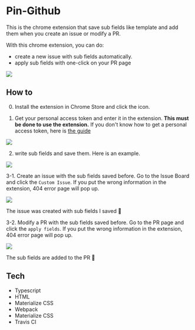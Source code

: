# Pin-Github

This is the chrome extension that save sub fields like template and add them when you create an issue or modify a PR.

With this chrome extension, you can do:
- create a new issue with sub fields automatically.
- apply sub fields with one-click on your PR page

<img src="https://user-images.githubusercontent.com/22616716/72204371-69188f00-34ba-11ea-9f15-4df05f6c22c2.png">

## How to 

0. Install the extension in Chrome Store and click the icon.

1. Get your personal access token and enter it in the extension. **This must be done to use the extension.** If you don't know how to get a personal access token, here is [the guide](https://help.github.com/en/github/authenticating-to-github/creating-a-personal-access-token-for-the-command-line)

<img src="https://user-images.githubusercontent.com/22616716/72204404-d7f5e800-34ba-11ea-84d2-5b8b492a41ce.png">

2. write sub fields and save them. Here is an example.

<img src="https://user-images.githubusercontent.com/22616716/72204505-07592480-34bc-11ea-8a72-7cc5881de542.png">

3-1. Create an issue with the sub fields saved before. Go to the Issue Board and click the `Custom Issue`. If you put the wrong information in the extension, 404 error page will pop up.

<img src="https://user-images.githubusercontent.com/22616716/72204570-e218e600-34bc-11ea-909c-f43dee9ac76b.png"/>

The issue was created with sub fields I saved :tada:

3-2. Modify a PR with the sub fields saved before. Go to the PR page and click the `apply fields`. If you put the wrong information in the extension, 404 error page will pop up.

<img src="https://user-images.githubusercontent.com/22616716/72204740-9404e200-34be-11ea-908f-a5b41690f3f0.png"/>

The sub fields are added to the PR :tada:




## Tech

- Typescript
- HTML
- Materialize CSS
- Webpack
- Materialize CSS
- Travis CI
